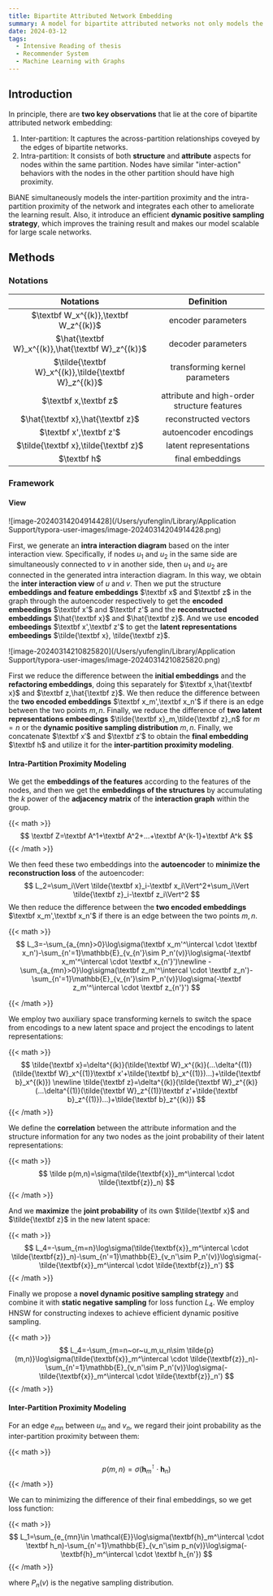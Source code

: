 ```yaml
---
title: Bipartite Attributed Network Embedding
summary: A model for bipartite attributed networks not only models the inter-partition proximity but also models the intra-partition proximity.
date: 2024-03-12
tags:
  - Intensive Reading of thesis
  - Recommender System
  - Machine Learning with Graphs
---
```


## Introduction

In principle, there are **two key observations** that lie at the core of bipartite attributed network embedding:

1. Inter-partition: It captures the across-partition relationships coveyed by the edges of bipartite networks.
2. Intra-partition: It consists of both **structure** and **attribute** aspects for nodes within the same partition. Nodes have similar "inter-action" behaviors with the nodes in the other partition should have high proximity.

BiANE simultaneously models the inter-partition proximity and the intra-partition proximity of the network and integrates each other to ameliorate the learning result. Also, it introduce an efficient **dynamic positive sampling strategy**, which improves the training result and makes our model scalable for large scale networks.

## Methods

### Notations

|                       Notations                       |                 Definition                  |
| :---------------------------------------------------: | :-----------------------------------------: |
|         $\textbf W_x^{(k)},\textbf W_z^{(k)}$         |             encoder parameters              |
|   $\hat{\textbf W}_x^{(k)},\hat{\textbf W}_z^{(k)}$   |             decoder parameters              |
| $\tilde{\textbf W}_x^{(k)},\tilde{\textbf W}_z^{(k)}$ |       transforming kernel parameters        |
|                 $\textbf x,\textbf z$                 | attribute and high-order structure features |
|           $\hat{\textbf x},\hat{\textbf z}$           |            reconstructed vectors            |
|                $\textbf x',\textbf z'$                |            autoencoder encodings            |
|         $\tilde{\textbf x},\tilde{\textbf z}$         |           latent representations            |
|                      $\textbf h$                      |              final embeddings               |

### Framework

#### View

![image-20240314204914428](/Users/yufenglin/Library/Application Support/typora-user-images/image-20240314204914428.png)

First, we generate an **intra interaction diagram** based on the inter interaction view. Specifically, if nodes $u_1$ and $u_2$ in the same side are simultaneously connected to $v$ in another side, then $u_1$ and $u_2$ are connected in the generated intra interaction diagram. In this way, we obtain the **inter interaction view** of $u$ and $v$. Then we put the structure **embeddings and feature embeddings** $\textbf x$ and $\textbf z$ in the graph through the autoencoder respectively to get the **encoded embeedings** $\textbf x'$ and $\textbf z'$ and the **reconstructed embeddings** $\hat{\textbf x}$ and $\hat{\textbf z}$. And we use **encoded embeedings** $\textbf x',\textbf z'$ to get the **latent representations embeedings** $\tilde{\textbf x}, \tilde{\textbf z}$.

![image-20240314210825820](/Users/yufenglin/Library/Application Support/typora-user-images/image-20240314210825820.png)

First we reduce the difference between the **initial embeddings** and the **refactoring embeddings**, doing this separately for $\textbf x,\hat{\textbf x}$ and $\textbf z,\hat{\textbf z}$. We then reduce the difference between the **two encoded embeddings** $\textbf x_m',\textbf x_n'$ if there is an edge between the two points $m,n$. Finally, we reduce the difference of  **two latent representations embeedings**  $\tilde{\textbf x}_m,\tilde{\textbf z}_n$ for $m=n$ or the **dynamic positive sampling distribution** $m,n$. Finally, we concatenate $\textbf x′$ and $\textbf z′$ to obtain the **final embedding** $\textbf h$ and utilize it for the **inter-partition proximity modeling**.

#### Intra-Partition Proximity Modeling

We get the **embeddings of the features** according to the features of the nodes, and then we get the **embeddings of the structures** by accumulating the $k$​​ power of the **adjacency matrix** of the **interaction graph** within the group.

{{< math >}}
$$
\textbf Z=\textbf A^1+\textbf A^2+...+\textbf A^{k-1}+\textbf A^k
$$
{{< /math >}}

We then feed these two embeddings into the **autoencoder** to **minimize the reconstruction loss** of the autoencoder:
$$
L_2=\sum_i\Vert \tilde{\textbf x}_i-\textbf x_i\Vert^2+\sum_i\Vert \tilde{\textbf z}_i-\textbf z_i\Vert^2
$$
We then reduce the difference between the **two encoded embeddings** $\textbf x_m',\textbf x_n'$ if there is an edge between the two points $m,n$​​.

{{< math >}}
$$
L_3=-\sum_{a_{mn}>0}\log\sigma(\textbf x_m'^\intercal \cdot \textbf x_n')-\sum_{n'=1}\mathbb{E}_{v_{n'}\sim P_n'(v)}\log\sigma(-\textbf x_m'^\intercal \cdot \textbf x_{n'}')\newline -\sum_{a_{mn}>0}\log\sigma(\textbf z_m'^\intercal \cdot \textbf z_n')-\sum_{n'=1}\mathbb{E}_{v_{n'}\sim P_n'(v)}\log\sigma(-\textbf z_m'^\intercal \cdot \textbf z_{n'}')
$$


{{< /math >}}

We employ two auxiliary space transforming kernels to switch the space from encodings to a new latent space and project the encodings to latent representations:

{{< math >}}
$$
\tilde{\textbf x}=\delta^{(k)}(\tilde{\textbf W}_x^{(k)}(...\delta^{(1)}(\tilde{\textbf W}_x^{(1)}\textbf x'+\tilde{\textbf b}_x^{(1)})...)+\tilde{\textbf b}_x^{(k)}) \newline \tilde{\textbf z}=\delta^{(k)}(\tilde{\textbf W}_z^{(k)}(...\delta^{(1)}(\tilde{\textbf W}_z^{(1)}\textbf z'+\tilde{\textbf b}_z^{(1)})...)+\tilde{\textbf b}_z^{(k)})
$$
{{< /math >}}

We define the **correlation** between the attribute information and the structure information for any two nodes as the joint probability of their latent representations:

{{< math >}}
$$
\tilde p(m,n)=\sigma(\tilde{\textbf{x}}_m^\intercal \cdot \tilde{\textbf{z}}_n)
$$
{{< /math >}}

And we **maximize** the **joint probability** of its own $\tilde{\textbf x}$ and $\tilde{\textbf z}$​​ in the new latent space:

{{< math >}}
$$
L_4=-\sum_{m=n}\log\sigma(\tilde{\textbf{x}}_m^\intercal \cdot \tilde{\textbf{z}}_n)-\sum_{n'=1}\mathbb{E}_{v_n'\sim P_n'(v)}\log\sigma(-\tilde{\textbf{x}}_m^\intercal \cdot \tilde{\textbf{z}}_n')
$$
{{< /math >}}

Finally we propose a **novel dynamic positive sampling strategy** and combine it with **static negative sampling** for loss function $L_4$. We employ $\text{HNSW}$ for constructing indexes to achieve efficient dynamic positive sampling.

{{< math >}}
$$
L_4=-\sum_{m=n~or~u_m,u_n\sim \tilde{p}(m,n)}\log\sigma(\tilde{\textbf{x}}_m^\intercal \cdot \tilde{\textbf{z}}_n)-\sum_{n'=1}\mathbb{E}_{v_n'\sim P_n'(v)}\log\sigma(-\tilde{\textbf{x}}_m^\intercal \cdot \tilde{\textbf{z}}_n')
$$
{{< /math >}}

#### Inter-Partition Proximity Modeling

For an edge $e_{mn}$ between $u_m$ and $v_n$​​, we regard their joint probability as the inter-partition proximity between them:

{{< math >}}

$$
p(m,n)=\sigma(\textbf{h}_m^\intercal \cdot \textbf{h}_n)
$$
{{< /math >}}

We can to minimizing the difference of their final embeddings, so we get loss function:

{{< math >}}
$$
L_1=\sum_{e_{mn}\in \mathcal{E}}\log\sigma(\textbf{h}_m^\intercal \cdot \textbf h_n)-\sum_{n'=1}\mathbb{E}_{v_n'\sim p_n(v)}\log\sigma(-\textbf{h}_m^\intercal \cdot \textbf h_{n'})
$$
{{< /math >}}

where $P_n(v)$ is the negative sampling distribution.
